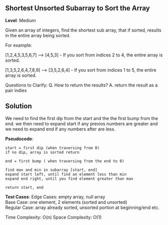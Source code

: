 ##  Shortest Unsorted Subarray to Sort the Array


**Level**: Medium

Given an array of integers, find the shortest sub array, that if sorted, results in the
entire array being sorted.  

For example:  

[1,2,4,5,3,5,6,7] --> [4,5,3] - If you sort from indices 2 to 4, the entire array is sorted.  

[1,3,5,2,6,4,7,8,9] --> [3,5,2,6,4] - If you sort from indices 1 to 5, the entire array is sorted.  


Questions to Clarify:
Q. How to return the results?
A. return the result as a pair indies


## Solution
We need to find the first dip from the start and the the first bump from the end. we then need to expand start if any previos numbers are greater and we need to expand end if any numbers after are less.


**Pseudocode**:
```
start = first dip (when traversing from 0)
if no dip, array is sorted return

end = first bump ( when traversing from the end to 0)

find max and min in subarray [start, end]
expand start left, until find an element less than min
expand end right, until you find element greater than max

return start, end
```
**Test Cases**:
Edge Cases: empty array, null array  
Base Case: one element, 2 elements (sorted and unsorted)  
Regular Case: array already sorted, unsorted portion at beginning/end etc.  


Time Complexity: O(n)
Space Complexity: O(1)





